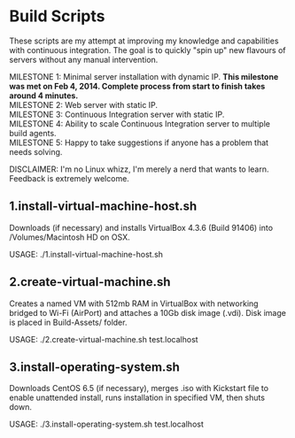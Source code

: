 Build Scripts
=============

These scripts are my attempt at improving my knowledge and capabilities with continuous integration. The goal is to quickly "spin up" new flavours of servers without any manual intervention.

MILESTONE 1: Minimal server installation with dynamic IP. **This milestone was met on Feb 4, 2014. Complete process from start to finish takes around 4 minutes.**<br />
MILESTONE 2: Web server with static IP.<br />
MILESTONE 3: Continuous Integration server with static IP.<br />
MILESTONE 4: Ability to scale Continuous Integration server to multiple build agents.<br />
MILESTONE 5: Happy to take suggestions if anyone has a problem that needs solving.<br />

DISCLAIMER: I'm no Linux whizz, I'm merely a nerd that wants to learn. Feedback is extremely welcome.

1.install-virtual-machine-host.sh
---------------------------------
Downloads (if necessary) and installs VirtualBox 4.3.6 (Build 91406) into /Volumes/Macintosh HD on OSX.

USAGE: ./1.install-virtual-machine-host.sh

2.create-virtual-machine.sh
---------------------------
Creates a named VM with 512mb RAM in VirtualBox with networking bridged to Wi-Fi (AirPort) and attaches a 10Gb disk image (.vdi). Disk image is placed in Build-Assets/ folder.

USAGE: ./2.create-virtual-machine.sh test.localhost

3.install-operating-system.sh
-----------------------------
Downloads CentOS 6.5 (if necessary), merges .iso with Kickstart file to enable unattended install, runs installation in specified VM, then shuts down.

USAGE: ./3.install-operating-system.sh test.localhost

